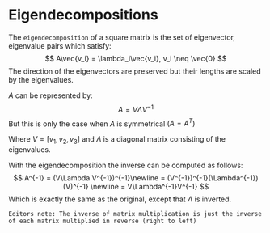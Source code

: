 # Eigendecompositions

The `eigendecomposition` of a square matrix is the set of eigenvector, eigenvalue pairs which satisfy:
$$
A\vec{v_i} = \lambda_i\vec{v_i}, v_i \neq \vec{0}
$$
The direction of the eigenvectors are preserved but their lengths are scaled by the eigenvalues.

$A$ can be represented by:
$$
A = V\Lambda V^{-1}
$$
But this is only the case when $A$ is symmetrical $(A = A^T)$

Where $V = [v_1, v_2, v_3]$ and $\Lambda$ is a diagonal matrix consisting of the eigenvalues. 

With the eigendecomposition the inverse can be computed as follows:
$$
A^{-1} = (V\Lambda V^{-1})^{-1}\newline
= (V^{-1})^{-1}(\Lambda^{-1})(V)^{-1} \newline
= V\Lambda^{-1}V^{-1}
$$
Which is exactly the same as the original, except that $\Lambda$ is inverted.

`Editors note: The inverse of matrix multiplication is just the inverse of each matrix multiplied in reverse (right to left)`

